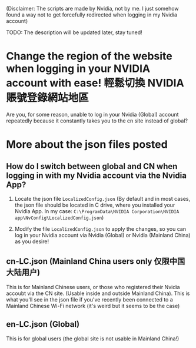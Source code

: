 (Disclaimer: The scripts are made by Nvidia, not by me. I just somehow found a way not to get forcefully redirected when logging in my Nvidia account)

TODO: The description will be updated later, stay tuned! 



# Change the region of the website when logging in your NVIDIA account with ease! 輕鬆切換 NVIDIA 賬號登錄網站地區

Are you, for some reason, unable to log in your Nvidia (Global) account repeatedly because it constantly takes you to the cn site instead of global?

# More about the json files posted

## How do I switch between global and CN when logging in with my Nvidia account via the Nvidia App? 
1. Locate the json file `LocalizedConfig.json`  (By default and in most cases, the json file should be located in C drive, where you installed your Nvidia App. In my case:  `C:\ProgramData\NVIDIA Corporation\NVIDIA app\NvConfig\LocalizedConfig.json`)

2. Modify the file `LocalizedConfig.json` to apply the changes, so you can log in your Nvidia account via Nvidia (Global) or Nvidia (Mainland China) as you desire!

## cn-LC.json (Mainland China users only 仅限中国大陆用户)
This is for Mainland Chinese users, or those who registered their Nvidia accoubt via the CN site. (Usable inside and outside Mainland China). This is what you'll see in the json file if you've recently been connected to a Mainland Chinese Wi-Fi network (it's weird but it seems to be the case)

## en-LC.json (Global)
This is for global users (the global site is not usable in Mainland China!)
